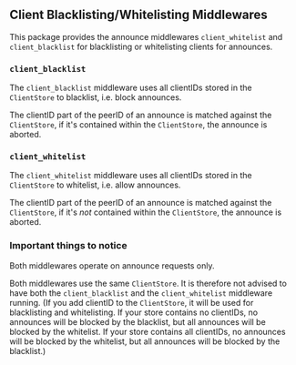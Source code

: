 ## Client Blacklisting/Whitelisting Middlewares

This package provides the announce middlewares `client_whitelist` and `client_blacklist` for blacklisting or whitelisting clients for announces.

### `client_blacklist`

The `client_blacklist` middleware uses all clientIDs stored in the `ClientStore` to blacklist, i.e. block announces.

The clientID part of the peerID of an announce is matched against the `ClientStore`, if it's contained within the `ClientStore`, the announce is aborted.

### `client_whitelist`

The `client_whitelist` middleware uses all clientIDs stored in the `ClientStore` to whitelist, i.e. allow announces.

The clientID part of the peerID of an announce is matched against the `ClientStore`, if it's _not_ contained within the `ClientStore`, the announce is aborted.

### Important things to notice

Both middlewares operate on announce requests only.

Both middlewares use the same `ClientStore`.
It is therefore not advised to have both the `client_blacklist` and the `client_whitelist` middleware running.
(If you add clientID to the `ClientStore`, it will be used for blacklisting and whitelisting.
If your store contains no clientIDs, no announces will be blocked by the blacklist, but all announces will be blocked by the whitelist.
If your store contains all clientIDs, no announces will be blocked by the whitelist, but all announces will be blocked by the blacklist.)